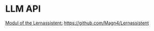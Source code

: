 # LLM API
[Modul of the Lernassistent:](https://github.com/Magn4/Lernassistent) https://github.com/Magn4/Lernassistent
